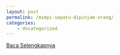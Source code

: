 ```yaml
---
layout: post
permalink: /mimpi-sepatu-dipinjam-orang/
categories:
    - Uncategorized
---
```


[Baca Selengkapnya](/09)